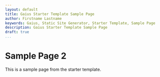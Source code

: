 ```yaml
---
layout: default
title: Gaius Starter Template Sample Page
author: Firstname Lastname
keywords: Gaius, Static Site Generator, Starter Template, Sample Page
description: Gaius Starter Template Sample Page
draft: true
...
```


# Sample Page 2

This is a sample page from the starter template.
